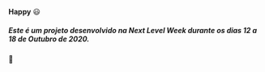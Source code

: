 <b>Happy</b> 😃

<h5> Este é um projeto desenvolvido na Next Level Week durante os dias 12 a 18 de Outubro de 2020.</h5> 🚀
